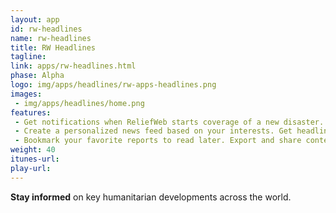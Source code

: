```yaml
---
layout: app
id: rw-headlines
name: rw-headlines
title: RW Headlines
tagline:
link: apps/rw-headlines.html
phase: Alpha
logo: img/apps/headlines/rw-apps-headlines.png
images:
 - img/apps/headlines/home.png
features:
 - Get notifications when ReliefWeb starts coverage of a new disaster.
 - Create a personalized news feed based on your interests. Get headlines, new disasters and updates on your chosen countries or topics.
 - Bookmark your favorite reports to read later. Export and share content via social media.
weight: 40
itunes-url:
play-url:
---
```


**Stay informed** on key humanitarian developments across the world.
